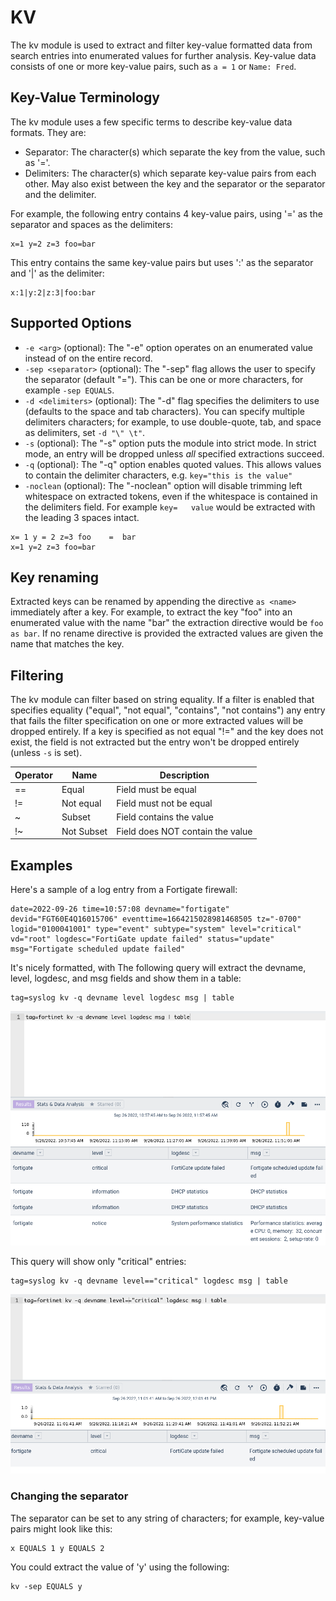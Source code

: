 # KV

The kv module is used to extract and filter key-value formatted data from search entries into enumerated values for further analysis. Key-value data consists of one or more key-value pairs, such as `a = 1` or `Name: Fred`.

## Key-Value Terminology

The kv module uses a few specific terms to describe key-value data formats. They are:

* Separator: The character(s) which separate the key from the value, such as '='.
* Delimiters: The character(s) which separate key-value pairs from each other. May also exist between the key and the separator or the separator and the delimiter.

For example, the following entry contains 4 key-value pairs, using '=' as the separator and spaces as the delimiters:

```
x=1 y=2 z=3 foo=bar
```


This entry contains the same key-value pairs but uses ':' as the separator and '|' as the delimiter:

```
x:1|y:2|z:3|foo:bar
```

## Supported Options

* `-e <arg>` (optional): The "-e" option operates on an enumerated value instead of on the entire record.
* `-sep <separator>` (optional): The "-sep" flag allows the user to specify the separator (default "="). This can be one or more characters, for example `-sep EQUALS`.
* `-d <delimiters>` (optional): The "-d" flag specifies the delimiters to use (defaults to the space and tab characters). You can specify multiple delimiters characters; for example, to use double-quote, tab, and space as delimiters, set `-d "\" \t"`.
* `-s` (optional): The "-s" option puts the module into strict mode. In strict mode, an entry will be dropped unless *all* specified extractions succeed.
* `-q` (optional): The "-q" option enables quoted values. This allows values to contain the delimiter characters, e.g. `key="this is the value"`
* `-noclean` (optional): The "-noclean" option will disable trimming left whitespace on extracted tokens, even if the whitespace is contained in the delimiters field. For example `key=   value` would be extracted with the leading 3 spaces intact.

```
x= 1 y = 2 z=3 foo    =  bar
x=1 y=2 z=3 foo=bar
```

## Key renaming

Extracted keys can be renamed by appending the directive `as <name>` immediately after a key.  For example, to extract the key "foo" into an enumerated value with the name "bar" the extraction directive would be `foo as bar`.  If no rename directive is provided the extracted values are given the name that matches the key.

## Filtering

The kv module can filter based on string equality. If a filter is enabled that specifies equality ("equal", "not equal", "contains", "not contains") any entry that fails the filter specification on one or more extracted values will be dropped entirely.  If a key is specified as not equal "!=" and the key does not exist, the field is not extracted but the entry won't be dropped entirely (unless `-s` is set).

| Operator | Name | Description |
|----------|------|-------------|
| == | Equal | Field must be equal
| != | Not equal | Field must not be equal
| ~ | Subset | Field contains the value
| !~ | Not Subset | Field does NOT contain the value

## Examples

Here's a sample of a log entry from a Fortigate firewall:

```
date=2022-09-26 time=10:57:08 devname="fortigate" devid="FGT60E4Q16015706" eventtime=1664215028981468505 tz="-0700" logid="0100041001" type="event" subtype="system" level="critical" vd="root" logdesc="FortiGate update failed" status="update" msg="Fortigate scheduled update failed"
```

It's nicely formatted, with The following query will extract the devname, level, logdesc, and msg fields and show them in a table:

```
tag=syslog kv -q devname level logdesc msg | table
```

![](fortigate1.png)

This query will show only "critical" entries:

```
tag=syslog kv -q devname level=="critical" logdesc msg | table
```

![](fortigate2.png)

### Changing the separator

The separator can be set to any string of characters; for example, key-value pairs might look like this:

```
x EQUALS 1 y EQUALS 2
```

You could extract the value of 'y' using the following:

```
kv -sep EQUALS y
```
